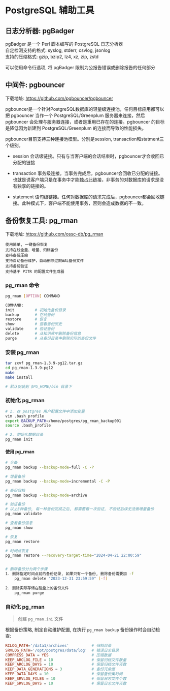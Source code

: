 # PostgreSQL 辅助工具
## 日志分析器: pgBadger 

pgBadger 是一个 Perl 脚本编写的 PostgreSQL 日志分析器  
自定检测支持的格式: syslog, stderr, csvlog, jsonlog  
支持的压缩格式: gzip, bzip2, lz4, xz, zip, zstd

可以使用命令行选项, 将 pgBadger 限制为公报告错误或删除报告的任何部分


## 中间件: pgbouncer 

下载地址: https://github.com/pgbouncer/pgbouncer

pgbouncer是一个针对PostgreSQL数据库的轻量级连接池，任何目标应用都可以把 pgbouncer 当作一个 PostgreSQL/Greenplum 服务器来连接，然后pgbouncer 会处理与服务器连接，或者是重用已存在的连接。pgbouncer 的目标是降低因为新建到 PostgreSQL/Greenplum 的连接而导致的性能损失。

pgbouncer目前支持三种连接池模型。分别是session, transaction和statment三个级别。

- session
	会话级链接。只有与当客户端的会话结束时，pgbouncer才会收回已分配的链接

- transaction 
	事务级连接。当事务完成后，pgbouncer会回收已分配的链接。也就是说客户端只是在事务中才能独占此链接，非事务的对数据库的请求是没有独享的链接的。

- statement 
	语句级链接。任何对数据库的请求完成后，pgbouncer都会回收链接。此种模式下，客户端不能使用事务，否则会造成数据的不一致。


## 备份恢复工具: pg_rman

下载地址: https://github.com/ossc-db/pg_rman

```
使用简单, 一键备份恢复
支持在线全量、增量、归档备份
支持备份压缩
支持自动备份维护，自动删除过期WAL备份文件
支持备份验证
支持基于 PITR 的配置文件生成器
```

### pg_rman 命令

```sh
pg_rman [OPTION] COMMAND

COMMAND:
init         # 初始化备份目录
backup       # 在线备份
restore      # 恢复
show         # 查看备份历史
validate     # 验证备份
delete       # 从知识库中删除备份信息
purge        # 从备份目录中删除实际的备份文件
```

### 安装 pg_rman

```sh
tar zxvf pg_rman-1.3.9-pg12.tar.gz
cd pg_rman-1.3.9-pg12
make
make install

# 默认安装到 $PG_HOME/bin 目录下
```

### 初始化 pg_rman

```sh
# 1. 在 postgres 用户配置文件中添加变量
vim .bash_profile
export BACKUP_PATH=/home/postgres/pg_rman_backup001
source .bash_profile

# 2. 初始化数据目录
pg_rman init
```


#### 使用 pg_rman

```sh
# 全备
pg_rman backup --backup-mode=full -C -P

# 增量备份
pg_rman backup --backup-mode=incremental -C -P

# 备份归档
pg_rman backup --backup-mode=archive

# 验证备份
# 以上3种备份, 每一种备份完成之后, 都需要做一次验证, 不验证后续无法做增量备份
pg_rman validate

# 查看备份信息
pg_rman show 

# 恢复
pg_rman restore

# 时间点恢复
pg_rman restore --recovery-target-time="2024-04-21 22:00:59"


# 删除备份分为两个步骤
1. 删除指定时间点前的备份记录, 如果只有一个备份, 删除备份需要加 -f 
	pg_rman delete "2023-12-31 23:59:59" [-f]
	
2. 删除实际存储在磁盘上的备份文件
	pg_rman purge
```

### 自动化 pg_rman

> 创建 `pg_rman.ini` 文件

根据备份策略, 制定自动维护配置, 在执行 `pg_rman backup` 备份操作时会自动检查:

```toml
RCLOG_PATH='/data1/archives'          # 归档目录
SRVLOG_PATH='/opt/postgres/data/log'  # 错误日志目录
COMPRESS_DATA = YES                   # 压缩数据
KEEP_ARCLOG_FILE = 10                 # 保留归档文件数量
KEEP_ARCLOG_DAYS = 10                 # 保留归档文件天数
KEEP_DATA_GENERATIONS = 3             # 备份冗余度
KEEP_DATA_DAYS = 10                   # 保留备份集时间
KEEP_SRVLOG_FILES = 10                # 保留日志文件个数
KEEP_SRVLOG_DAYS = 10                 # 保留日志文件天数
```

